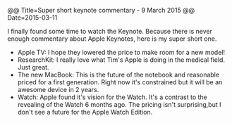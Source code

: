 @@ Title=Super short keynote commentary - 9 March 2015
@@ Date=2015-03-11

I finally found some time to watch the Keynote. Because there is never enough commentary about Apple Keynotes, here is my super short one.

- Apple TV: I hope they lowered the price to make room for a new model!
- ResearchKit: I really love what  Tim's Apple is doing in the medical field. Just great.
- The new MacBook: This is the future of the notebook and reasonable priced for a first generation. Right now it's constrained but it will be an awesome device in 2 years.
- Watch: Apple found it's vision for the Watch. It's a contrast to the revealing of the Watch 6 months ago. The pricing isn't surprising,but I don't see a future for the Apple Watch Edition.
